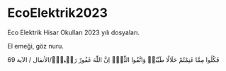 # EcoElektrik2023
Eco Elektrik Hisar Okulları 2023 yılı dosyaları.

El emeği, göz nuru.

فَكُلُوا مِمَّا غَنِمْتُمْ حَلَالًا طَيِّبًاۘ وَاتَّقُوا اللّٰهَۜ اِنَّ اللّٰهَ غَفُورٌ رَح۪يمٌ۟/الأنفال / الآية 69
